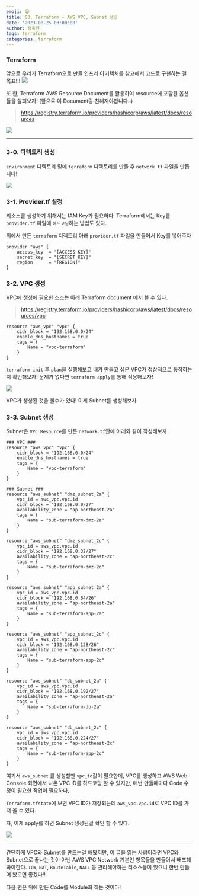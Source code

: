 ```yaml
---
emoji: 😀
title: 03. Terraform - AWS VPC, Subnet 생성
date: '2023-08-25 03:00:00'
author: 정욱현
tags: terraform
categories: terraform
---
```


### Terraform

앞으로 우리가 Terraform으로 만들 인프라 아키텍처를 참고해서 코드로 구현하는 걸 목표!!!
![](https://velog.velcdn.com/images/jtret2424/post/e43d3f89-3358-4bfd-a28e-56407ee99ae0/image.png)


또 한, Terraform AWS Resource Document를 활용하여 resource에 포함된 옵션들을 살펴보자!
~~(앞으로 이 Document랑 친해져야합니다..)~~

> https://registry.terraform.io/providers/hashicorp/aws/latest/docs/resources

![](https://velog.velcdn.com/images/jtret2424/post/d93e65f3-4de0-4f06-97b8-a8cb6102db4d/image.png)


---
### 3-0. 디렉토리 생성
```environment``` 디렉토리 밑에 ```terraform``` 디렉토리를 만들 후 ```network.tf``` 파일을 만듭니다!

![](https://velog.velcdn.com/images/jtret2424/post/7ad967b1-04af-4dca-9d67-4ed05f9dab87/image.png)



### 3-1. Provider.tf 설정

리소스를 생성하기 위해서는 IAM Key가 필요하다.
Terraform에서는 Key를 ```provider.tf``` 파일에 ```하드코딩```하는 방법도 있다.

위에서 만든 ```terraform``` 디렉토리 아래 ```provider.tf``` 파일을 만들어서 Key를 넣어주자

```
provider "aws" {
    access_key  = "[ACCESS KEY]"
    secret_key  = "[SECRET_KEY]"
    region      = "[REGION]"
}
```



### 3-2. VPC 생성
VPC에 생성에 필요한 소스는 아래 Terraform  document 에서 볼 수 있다.

> https://registry.terraform.io/providers/hashicorp/aws/latest/docs/resources/vpc

```
resource "aws_vpc" "vpc" {
    cidr_block = "192.168.0.0/24"
    enable_dns_hostnames = true
    tags = {
        Name = "vpc-terraform"
    }
}
```

```terraform init``` 후 ```plan```을 실행해보고 내가 만들고 싶은 VPC가 정상적으로 동작하는지 확인해보자!
문제가 없다면 ```terraform apply```를 통해 적용해보자! 

![](https://velog.velcdn.com/images/jtret2424/post/b619a6ef-9f3e-4b1c-a51f-ef851497f77c/image.png)

VPC가 생성된 것을 볼수가 있다!
이제 Subnet를 생성해보자





### 3-3. Subnet 생성

Subnet은 ```VPC Resource```를 만든 ```network.tf```안에 아래와 같이 작성해보자

```
### VPC ###
resource "aws_vpc" "vpc" {
    cidr_block = "192.168.0.0/24"
    enable_dns_hostnames = true
    tags = {
        Name = "vpc-terraform"
    }
}

### Subnet ###
resource "aws_subnet" "dmz_subnet_2a" {
	vpc_id = aws_vpc.vpc.id
	cidr_block = "192.168.0.0/27"
	availability_zone = "ap-northeast-2a"
	tags = {
		Name = "sub-terraform-dmz-2a"
	}
}

resource "aws_subnet" "dmz_subnet_2c" {
	vpc_id = aws_vpc.vpc.id
	cidr_block = "192.168.0.32/27"
	availability_zone = "ap-northeast-2c"
	tags = {
		Name = "sub-terraform-dmz-2c"
	}
}

resource "aws_subnet" "app_subnet_2a" {
	vpc_id = aws_vpc.vpc.id
	cidr_block = "192.168.0.64/26"
	availability_zone = "ap-northeast-2a"
	tags = {
		Name = "sub-terraform-app-2a"
	}
}

resource "aws_subnet" "app_subnet_2c" {
	vpc_id = aws_vpc.vpc.id
	cidr_block = "192.168.0.128/26"
	availability_zone = "ap-northeast-2c"
	tags = {
		Name = "sub-terraform-app-2c"
	}
}

resource "aws_subnet" "db_subnet_2a" {
	vpc_id = aws_vpc.vpc.id
	cidr_block = "192.168.0.192/27"
	availability_zone = "ap-northeast-2a"
	tags = {
		Name = "sub-terraform-db-2a"
	}
}

resource "aws_subnet" "db_subnet_2c" {
	vpc_id = aws_vpc.vpc.id
	cidr_block = "192.168.0.224/27"
	availability_zone = "ap-northeast-2c"
	tags = {
		Name = "sub-terraform-app-2c"
	}
}
```

여기서 ```aws_subnet``` 를 생성할땐 ```vpc_id```값이 필요한데, VPC를 생성하고 AWS Web Console 화면에서 나온 VPC ID를 하드코딩 할 수 있지만, 매번 만들때마다 Code 수정이 필요한 작업이 필요하다, 

```Terraform.tfstate```에 보면 VPC ID가 저장되는데  ```aws_vpc.vpc.id```로 VPC ID를 가져 올 수 있다. 

자, 이제 apply를 하면 Subnet 생성된걸 확인 할 수 있다.

![](https://velog.velcdn.com/images/jtret2424/post/aba9df49-fd88-4956-8e1c-28a4745c22de/image.png)

---
간단하게 VPC와 Subnet를 만드는걸 해봤지만, 이 글을 읽는 사람이라면
VPC와 Subnet으로 끝나는 것이 아닌 AWS VPC Network 기본인 항목들을 만들어서 배포해봐야한다. ```IGW```, ```NAT```, ```RouteTable```, ```NACL``` 등 관리해야하는 리소스들이 있으니 한번 만들어 봤으면 좋겠다!!

다음 편은 위에 만든 Code를 Module화 하는 것이다! 

```toc
```